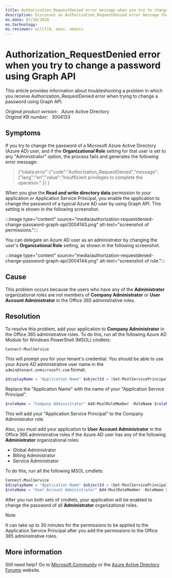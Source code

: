 ```yaml
---
title: Authorization_RequestDenied error message when you try to change a password if you use Graph API
description: Discusses an Authorization_RequestDenied error message that you receive when you try to change a password if you use Graph API. Provides a resolution.
ms.date: 07/20/2020
ms.technology: 
ms.reviewer: willfid, maxv, nmanis
---
```

# Authorization_RequestDenied error when you try to change a password using Graph API

This article provides information about troubleshooting a problem in which you receive Authorization_RequestDenied error when trying to change a password using Graph API.

_Original product version:_ &nbsp; Azure Active Directory  
_Original KB number:_ &nbsp; 3004133

## Symptoms

If you try to change the password of a Microsoft Azure Active Directory (Azure AD) user, and if the **Organizational Role**  setting for that user is set to any "Administrator" option, the process fails and generates the following error message:

> {"odata.error":{"code":"Authorization_RequestDenied","message":{"lang":"en","value":"Insufficient privileges to complete the operation." }} }

When you give the **Read and write directory data** permission to your application or Application Service Principal, you enable the application to change the password of a typical Azure AD user by using Graph API. This setting is shown in the following screenshot.

:::image type="content" source="media/authorization-requestdenied-change-password-graph-api/3004143.png" alt-text="screenshot of permissions.":::

You can delegate an Azure AD user as an administrator by changing the user's **Organizational Role** setting, as shown in the following screenshot.

:::image type="content" source="media/authorization-requestdenied-change-password-graph-api/3004144.png" alt-text="screenshot of role.":::

## Cause

This problem occurs because the users who have any of the **Administrator** organizational roles are not members of **Company Administrator** or **User Account Administrator** in the Office 365 administrative roles.

## Resolution

To resolve this problem, add your application to **Company Administrator** in the Office 365 administrative roles. To do this, run all the following Azure AD Module for Windows PowerShell (MSOL) cmdlets:

 ```powershell
 Connect-MsolService
 ```

 This will prompt you for your tenant's credential. You should be able to use your Azure AD administrative user name in the `admin@tenant.onmicrosoft.com` format.

```powershell
$displayName = "Application Name" $objectId = (Get-MsolServicePrincipal -SearchString $displayName).ObjectId
```

Replace the "Application Name" with the name of your "Application Service Principal".

```powershell
$roleName = "Company Administrator" Add-MsolRoleMember -RoleName $roleName -RoleMemberType ServicePrincipal -RoleMemberObjectId $objectId
```

This will add your "Application Service Principal" to the Company Administrator role.

Also, you must add your application to **User Account Administrator** in the Office 365 administrative roles if the Azure AD user has any of the following **Administrator** organizational roles:

- Global Administrator
- Billing Administrator
- Service Administrator

To do this, run all the following MSOL cmdlets:

```powershell
Connect-MsolService
$displayName = "Application Name" $objectId = (Get-MsolServicePrincipal -SearchString $displayName).ObjectId
$roleName = "User Account Administrator" Add-MsolRoleMember -RoleName $roleName -RoleMemberType ServicePrincipal -RoleMemberObjectId $objectId
```

After you run both sets of cmdlets, your application will be enabled to change the password of all **Administrator** organizational roles.

> [!NOTE]
> It can take up to 30 minutes for the permissions to be applied to the Application Service Principal after you add the permissions to the Office 365 administrative roles.

## More information

Still need help? Go to [Microsoft Community](https://answers.microsoft.com/) or the [Azure Active Directory Forums](https://social.msdn.microsoft.com/Forums) website.
